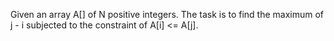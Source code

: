 Given an array A[] of N positive integers. The task is to find the maximum of j - i subjected to the constraint of A[i] <= A[j].
